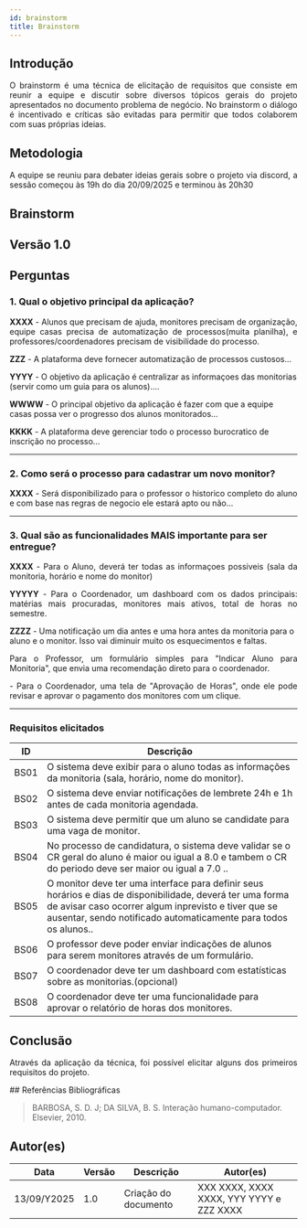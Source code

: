 ```yaml
---
id: brainstorm
title: Brainstorm
---
```

 
## Introdução
<p align = "justify">
O brainstorm é uma técnica de elicitação de requisitos que consiste em reunir a equipe e discutir sobre diversos tópicos gerais do projeto apresentados no documento problema de negócio. No brainstorm o diálogo é incentivado e críticas são evitadas para permitir que todos colaborem com suas próprias ideias.
</p>
 
## Metodologia
<p align = "justify">
A equipe se reuniu para debater ideias gerais sobre o projeto via discord, a sessão começou às 19h do dia 20/09/2025 e terminou às 20h30
</p>
 
## Brainstorm
 
## Versão 1.0
 
## Perguntas
 
### 1. Qual o objetivo principal da aplicação?
 
<p align = "justify">
<b>XXXX</b> - Alunos que precisam de ajuda, monitores precisam de organização, equipe casas precisa de automatização de processos(muita planilha), e professores/coordenadores precisam de visibilidade do processo.
</p>
 
<b>ZZZ</b> - A plataforma deve fornecer automatização de processos custosos...
 
<b>YYYY</b> - O objetivo da aplicação é centralizar as informaçoes das monitorias (servir como um guia para os alunos)....
 
<b>WWWW</b> - O principal objetivo da aplicação é fazer com que a equipe casas possa ver o progresso dos alunos monitorados...
 
<b>KKKK</b> - A plataforma deve gerenciar todo o processo burocratico de inscrição no processo...
</p>
 
---
 
### 2. Como será o processo para cadastrar um novo monitor?
 
<p align = "justify">
<b>XXXX</b> - Será disponibilizado para o professor o historico completo do aluno e com base nas regras de negocio ele estará apto ou não...
 
---
 
### 3. Qual são as funcionalidades MAIS importante para ser entregue?
 
<p align = "justify">
<b>XXXX</b> - Para o Aluno, deverá ter todas as informaçoes possiveis (sala da monitoria, horário e nome do monitor)
</p>
 
<p align = "justify">
<b>YYYYY</b> - Para o Coordenador, um dashboard com os dados principais: matérias mais procuradas, monitores mais ativos, total de horas no semestre.
</p>
 
<b>ZZZZ</b> - Uma notificação um dia antes e uma hora antes da monitoria para o aluno e o monitor. Isso vai diminuir muito os esquecimentos e faltas.

<p align = "justify">
Para o Professor, um formulário simples para "Indicar Aluno para Monitoria", que envia uma recomendação direto para o coordenador.
</p>

<p align = "justify"> - Para o Coordenador, uma tela de "Aprovação de Horas", onde ele pode revisar e aprovar o pagamento dos monitores com um clique. </p>


---
  
### Requisitos elicitados
 
|ID|Descrição|
|----|-------------|
|BS01| O sistema deve exibir para o aluno todas as informações da monitoria (sala, horário, nome do monitor).|
|BS02| O sistema deve enviar notificações de lembrete 24h e 1h antes de cada monitoria agendada.|
|BS03| O sistema deve permitir que um aluno se candidate para uma vaga de monitor.|
|BS04| No processo de candidatura, o sistema deve validar se o CR geral do aluno é maior ou igual a 8.0 e tambem o CR do periodo deve ser maior ou igual a 7.0 ..|
|BS05| O monitor deve ter uma interface para definir seus horários e dias de disponibilidade, deverá ter uma forma de avisar caso ocorrer algum inprevisto e tiver que se ausentar, sendo notificado automaticamente para todos os alunos..|
|BS06| O professor deve poder enviar indicações de alunos para serem monitores através de um formulário.|
|BS07| O coordenador deve ter um dashboard com estatísticas sobre as monitorias.(opcional)|
|BS08| O coordenador deve ter uma funcionalidade para aprovar o relatório de horas dos monitores.|

 
## Conclusão
<p align = "justify">
Através da aplicação da técnica, foi possível elicitar alguns dos primeiros requisitos do projeto.
</p>
## Referências Bibliográficas
 
> BARBOSA, S. D. J; DA SILVA, B. S. Interação humano-computador. Elsevier, 2010.
 
 
## Autor(es)
| Data | Versão | Descrição | Autor(es) |
| -- | -- | -- | -- |
| 13/09/Y2025 | 1.0 | Criação do documento | XXX XXXX, XXXX XXXX, YYY YYYY e ZZZ XXXX |
